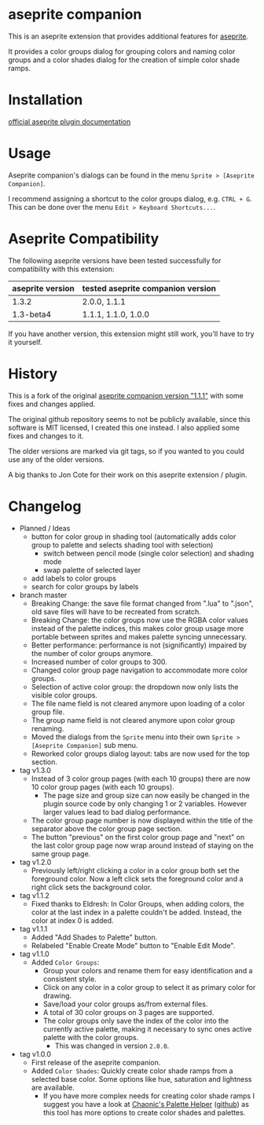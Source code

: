# aseprite companion
This is an aseprite extension that provides additional features for [aseprite](https://www.aseprite.org/).

It provides a color groups dialog for grouping colors and naming color groups and a color shades dialog for the creation
of simple color shade ramps.

# Installation
[official aseprite plugin documentation](https://www.aseprite.org/api/plugin)

# Usage
Aseprite companion's dialogs can be found in the menu `Sprite > [Aseprite Companion]`.

I recommend assigning a shortcut to the color groups dialog, e.g. `CTRL + G`.
This can be done over the menu `Edit > Keyboard Shortcuts...`.

# Aseprite Compatibility
The following aseprite versions have been tested successfully for compatibility with this extension:

| aseprite version | tested aseprite companion version |
|------------------|-----------------------------------|
| 1.3.2            | 2.0.0, 1.1.1                      |
| 1.3-beta4        | 1.1.1, 1.1.0, 1.0.0               |

If you have another version, this extension might still work, you'll have to try it yourself.

# History
This is a fork of the original [aseprite companion version "1.1.1"](https://joncote.itch.io/aseprite-companion)
with some fixes and changes applied.

The original github repository seems to not be publicly available, since this software is MIT licensed,
I created this one instead.
I also applied some fixes and changes to it.

The older versions are marked via git tags, so if you wanted to you could use any of the older versions.

A big thanks to Jon Cote for their work on this aseprite extension / plugin.

# Changelog
- Planned / Ideas
  - button for color group in shading tool (automatically adds color group to palette and selects shading tool with selection)
    - switch between pencil mode (single color selection) and shading mode
    - swap palette of selected layer
  - add labels to color groups
  - search for color groups by labels
- branch master
  - Breaking Change: the save file format changed from ".lua" to ".json", old save files will have to be recreated from scratch.
  - Breaking Change: the color groups now use the RGBA color values instead of the palette indices, this makes color group usage more portable between sprites and makes palette syncing unnecessary.
  - Better performance: performance is not (significantly) impaired by the number of color groups anymore.
  - Increased number of color groups to 300.
  - Changed color group page navigation to accommodate more color groups.
  - Selection of active color group: the dropdown now only lists the visible color groups.
  - The file name field is not cleared anymore upon loading of a color group file.
  - The group name field is not cleared anymore upon color group renaming.
  - Moved the dialogs from the `Sprite` menu into their own `Sprite > [Aseprite Companion]` sub menu.
  - Reworked color groups dialog layout: tabs are now used for the top section.
- tag v1.3.0
  - Instead of 3 color group pages (with each 10 groups) there are now 10 color group pages
    (with each 10 groups).
    - The page size and group size can now easily be changed in the plugin source code by only changing 1 or 2 variables.
      However larger values lead to bad dialog performance.
  - The color group page number is now displayed within the title of the separator above the color group page
    section.
  - The button "previous" on the first color group page and "next" on the last color group page now wrap around
    instead of staying on the same group page.
- tag v1.2.0
  - Previously left/right clicking a color in a color group both set the foreground color. Now a left click sets
    the foreground color and a right click sets the background color.
- tag v1.1.2
  - Fixed thanks to Eldresh: In Color Groups, when adding colors, the color at the last index in a palette couldn't be
    added. Instead, the color at index 0 is added.
- tag v1.1.1
  - Added "Add Shades to Palette" button.
  - Relabeled "Enable Create Mode" button to "Enable Edit Mode".
- tag v1.1.0
  - Added `Color Groups`:
    - Group your colors and rename them for easy identification and a consistent style.
    - Click on any color in a color group to select it as primary color for drawing.
    - Save/load your color groups as/from external files.
    - A total of 30 color groups on 3 pages are supported.
    - The color groups only save the index of the color into the currently active palette, making it necessary to sync
      ones active palette with the color groups.
      - This was changed in version `2.0.0`.
- tag v1.0.0
  - First release of the aseprite companion.
  - Added `Color Shades`: Quickly create color shade ramps from a selected base color. Some options like hue, saturation and
    lightness are available.
    - If you have more complex needs for creating color shade ramps I suggest you have a look at
      [Chaonic's Palette Helper](https://chaonic.itch.io/aseprite-palette-helper)
      ([github](https://github.com/ChaonicTheDeathKitten/Palette-Helper))
      as this tool has more options to create color shades and palettes.